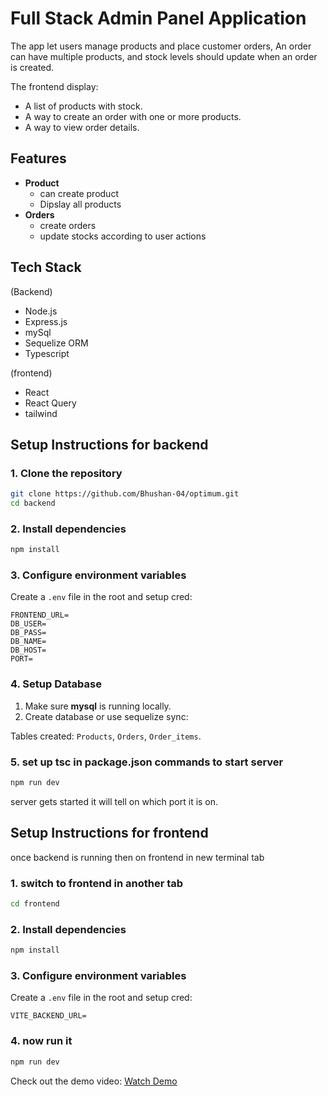 # Full Stack Admin Panel Application

The app let users manage products and place customer orders, An order can have multiple products, and stock levels should update when an order is created.

The frontend display:
  - A list of products with stock.
  - A way to create an order with one or more products.
  - A way to view order details.

## Features

- **Product**
  - can create product
  - Dipslay all products
- **Orders**
  - create orders
  - update stocks according to user actions 

## Tech Stack

 (Backend)
- Node.js
- Express.js
- mySql
- Sequelize ORM
- Typescript

 (frontend)
- React
- React Query
- tailwind

## Setup Instructions for backend

### 1. Clone the repository

```bash
git clone https://github.com/Bhushan-04/optimum.git
cd backend
```

### 2. Install dependencies

```bash
npm install
```

### 3. Configure environment variables

Create a `.env` file in the root and setup cred:

```
FRONTEND_URL=
DB_USER=
DB_PASS=
DB_NAME=
DB_HOST=
PORT=
```

### 4. Setup Database

1. Make sure **mysql** is running locally.
2. Create database or use sequelize sync:

Tables created: `Products`, `Orders`, `Order_items`.

### 5. set up tsc in package.json commands to start server

```bash
npm run dev
```

server gets started it will tell on which port it is on.

## Setup Instructions for frontend

once backend is running then on frontend in new terminal tab

### 1. switch to frontend in another tab

```bash
cd frontend 
```

### 2. Install dependencies

```bash
npm install
```

### 3. Configure environment variables

Create a `.env` file in the root and setup cred:

```
VITE_BACKEND_URL=
```

### 4. now run it 

```bash
npm run dev
```

Check out the demo video: [Watch Demo](https://www.loom.com/share/228f25e47489461da24d0e771d2c4fb9?sid=8a7097c3-b9fa-4ee4-a6ac-e45371c5771f)
